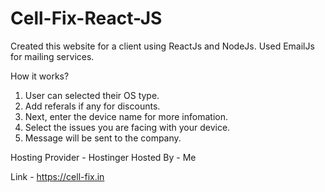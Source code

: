 # Cell-Fix-React-JS
Created this website for a client using ReactJs and NodeJs.
Used EmailJs for mailing services.

How it works?
1. User can selected their OS type.
2. Add referals if any for discounts.
3. Next, enter the device name for more infomation.
4. Select the issues you are facing with your device.
5. Message will be sent to the company.

Hosting Provider - Hostinger
Hosted By - Me

Link - https://cell-fix.in
